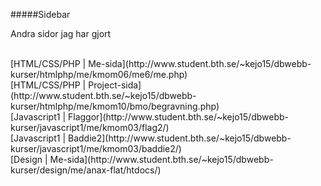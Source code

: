 #####Sidebar

<p class="grid-paw">Andra sidor jag har gjort</p><br>
[HTML/CSS/PHP | Me-sida](http://www.student.bth.se/~kejo15/dbwebb-kurser/htmlphp/me/kmom06/me6/me.php)<br>
[HTML/CSS/PHP | Project-sida](http://www.student.bth.se/~kejo15/dbwebb-kurser/htmlphp/me/kmom10/bmo/begravning.php)<br>
[Javascript1 | Flaggor](http://www.student.bth.se/~kejo15/dbwebb-kurser/javascript1/me/kmom03/flag2/)<br>
[Javascript1 | Baddie2](http://www.student.bth.se/~kejo15/dbwebb-kurser/javascript1/me/kmom03/baddie2/)<br>
[Design | Me-sida](http://www.student.bth.se/~kejo15/dbwebb-kurser/design/me/anax-flat/htdocs/)
